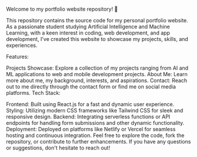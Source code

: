Welcome to my portfolio website repository! 🚀

This repository contains the source code for my personal portfolio website. As a passionate student studying Artificial Intelligence and Machine Learning, with a keen interest in coding, web development, and app development, I've created this website to showcase my projects, skills, and experiences.

Features:

Projects Showcase: Explore a collection of my projects ranging from AI and ML applications to web and mobile development projects.
About Me: Learn more about me, my background, interests, and aspirations.
Contact: Reach out to me directly through the contact form or find me on social media platforms.
Tech Stack:

Frontend: Built using React.js for a fast and dynamic user experience.
Styling: Utilizing modern CSS frameworks like Tailwind CSS for sleek and responsive design.
Backend: Integrating serverless functions or API endpoints for handling form submissions and other dynamic functionality.
Deployment: Deployed on platforms like Netlify or Vercel for seamless hosting and continuous integration.
Feel free to explore the code, fork the repository, or contribute to further enhancements. If you have any questions or suggestions, don't hesitate to reach out!
